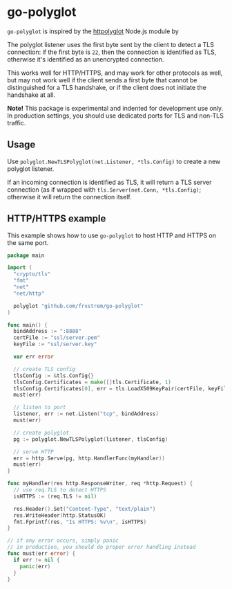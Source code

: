 # go-polyglot

`go-polyglot` is inspired by the [httpolyglot](https://github.com/mscdex/httpolyglot) Node.js module by 

The polyglot listener uses the first byte sent by the client to detect a TLS connection: if the first byte is `22`, then the connection is identified as TLS, otherwise it's identified as an unencrypted connection.

This works well for HTTP/HTTPS, and may work for other protocols as well, but may not work well if the client sends a first byte that cannot be distinguished for a TLS handshake, or if the client does not initiate the handshake at all.

**Note!** This package is experimental and indented for development use only. In production settings, you should use dedicated ports for TLS and non-TLS traffic.

## Usage

Use `polyglot.NewTLSPolyglot(net.Listener, *tls.Config)` to create a new polyglot listener.

If an incoming connection is identified as TLS, it will return a TLS server connection (as if wrapped with `tls.Server(net.Conn, *tls.Config)`; otherwise it will return the connection itself.

## HTTP/HTTPS example

This example shows how to use `go-polyglot` to host HTTP and HTTPS on the same port.

```go
package main

import (
  "crypto/tls"
  "fmt"
  "net"
  "net/http"

  polyglot "github.com/frxstrem/go-polyglot"
)

func main() {
  bindAddress := ":8888"
  certFile := "ssl/server.pem"
  keyFile := "ssl/server.key"

  var err error

  // create TLS config
  tlsConfig := &tls.Config{}
  tlsConfig.Certificates = make([]tls.Certificate, 1)
  tlsConfig.Certificates[0], err = tls.LoadX509KeyPair(certFile, keyFile)
  must(err)

  // listen to port
  listener, err := net.Listen("tcp", bindAddress)
  must(err)

  // create polyglot
  pg := polyglot.NewTLSPolyglot(listener, tlsConfig)

  // serve HTTP
  err = http.Serve(pg, http.HandlerFunc(myHandler))
  must(err)
}

func myHandler(res http.ResponseWriter, req *http.Request) {
  // use req.TLS to detect HTTPS
  isHTTPS := (req.TLS != nil)

  res.Header().Set("Content-Type", "text/plain")
  res.WriteHeader(http.StatusOK)
  fmt.Fprintf(res, "Is HTTPS: %v\n", isHTTPS)
}

// if any error occurs, simply panic
// in production, you should do proper error handling instead
func must(err error) {
  if err != nil {
    panic(err)
  }
}
```